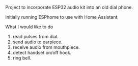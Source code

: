 Project to incorporate ESP32 audio kit into an old dial phone.

Initially running ESPhome to use with Home Assistant.

What I would like to do

1. read pulses from dial.
2. send audio to earpiece.
3. receive audio from mouthpiece.
4. detect handset on/off hook.
5. ring bell.
